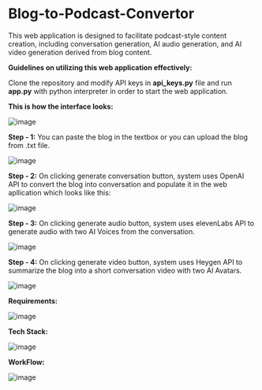 # Blog-to-Podcast-Convertor

This web application is designed to facilitate podcast-style content creation, including conversation generation, AI audio generation, and AI video generation derived from blog content.

**Guidelines on utilizing this web application effectively:**

Clone the repository and modify API keys in **api_keys.py** file and run **app.py** with python interpreter in order to start the web application.

**This is how the interface looks:**

![image](https://github.com/cgudivad/Blog-to-Podcast-Convertor/assets/126507537/10e2f753-b193-4445-a8d6-faf6ad0f0364)

**Step - 1:** You can paste the blog in the textbox or you can upload the blog from .txt file.

![image](https://github.com/cgudivad/Blog-to-Podcast-Convertor/assets/126507537/2ae06806-8300-4022-8d9c-25da8e3d1f45)

**Step - 2:** On clicking generate conversation button, system uses OpenAI API to convert the blog into conversation and populate it in the web apllication which looks like this:

![image](https://github.com/cgudivad/Blog-to-Podcast-Convertor/assets/126507537/5f835672-8547-447d-85ba-80f4c5ba255b)

**Step - 3:** On clicking generate audio button, system uses elevenLabs API to generate audio with two AI Voices from the conversation.

![image](https://github.com/cgudivad/Blog-to-Podcast-Convertor/assets/126507537/ff99d2f8-b7c7-4d47-afd7-8b3ec8fb3808)

**Step - 4:** On clicking generate video button, system uses Heygen API to summarize the blog into a short conversation video with two AI Avatars.

![image](https://github.com/cgudivad/Blog-to-Podcast-Convertor/assets/126507537/5ffb30a2-3778-485a-91db-4ed554437ac5)

**Requirements:**

![image](https://github.com/cgudivad/Blog-to-Podcast-Convertor/assets/126507537/fcafe38f-8443-4454-80ec-a197dd9497a0)

**Tech Stack:**

![image](https://github.com/cgudivad/Blog-to-Podcast-Convertor/assets/126507537/2a8204f0-932e-43f2-a6d1-2fc5107b53a2)

**WorkFlow:**

![image](https://github.com/cgudivad/Blog-to-Podcast-Convertor/assets/126507537/6ad7f4cf-1c3d-412f-ab36-2b9d3f65e495)
